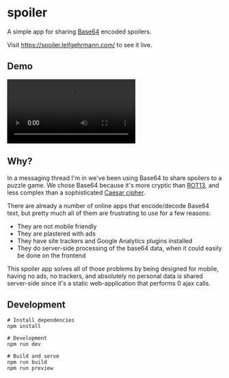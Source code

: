 # spoiler

A simple app for sharing [Base64](https://en.wikipedia.org/wiki/Base64) encoded spoilers.

Visit https://spoiler.leifgehrmann.com/ to see it live.

## Demo

![A short demo demonstrating decoding a message, then encoding a different message.](https://user-images.githubusercontent.com/3501061/154960198-19ade20a-9875-4f91-b429-3bae72d6626f.mp4)

## Why?

In a messaging thread I'm in we've been using Base64 to share spoilers to a puzzle game. We chose Base64 because it's more cryptic than [ROT13](https://en.wikipedia.org/wiki/ROT13), and less complex than a sophisticated [Caesar cipher](https://en.wikipedia.org/wiki/Caesar_cipher).

There are already a number of online apps that encode/decode Base64 text, but pretty much all of them are frustrating to use for a few reasons:

* They are not mobile friendly
* They are plastered with ads
* They have site trackers and Google Analytics plugins installed
* They do server-side processing of the base64 data, when it could easily be done on the frontend

This spoiler app solves all of those problems by being designed for mobile, having no ads, no trackers, and absolutely no personal data is shared server-side since it's a static web-application that performs 0 ajax calls.

## Development

```commandline
# Install dependencies
npm install

# Development
npm run dev

# Build and serve
npm run build
npm run preview
```
